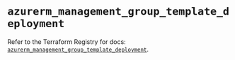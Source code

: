 # `azurerm_management_group_template_deployment`

Refer to the Terraform Registry for docs: [`azurerm_management_group_template_deployment`](https://registry.terraform.io/providers/hashicorp/azurerm/4.27.0/docs/resources/management_group_template_deployment).
